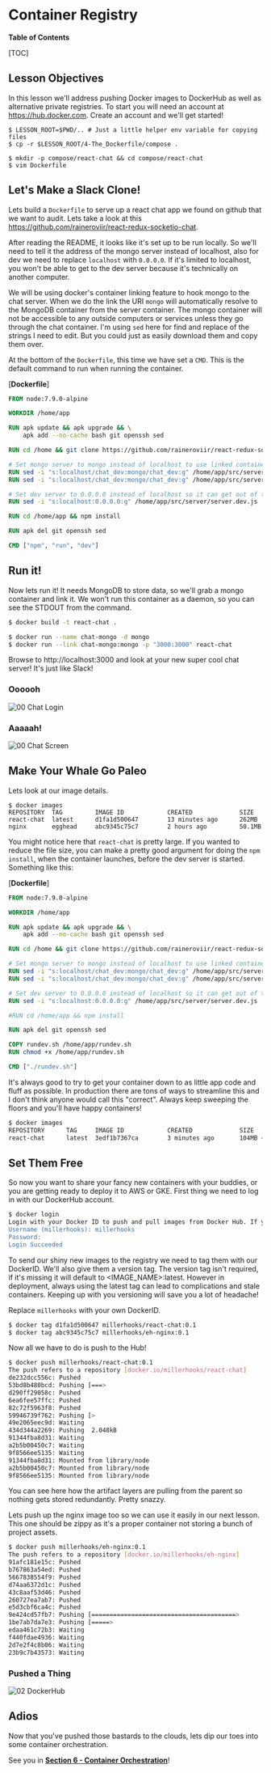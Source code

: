 __Container Registry__
======================

__Table of Contents__

[TOC]

## Lesson Objectives
In this lesson we'll address pushing Docker images to DockerHub as well as alternative private registries. To start you
will need an account at https://hub.docker.com. Create an account and we'll get started!

```
$ LESSON_ROOT=$PWD/.. # Just a little helper env variable for copying files
$ cp -r $LESSON_ROOT/4-The_Dockerfile/compose .

$ mkdir -p compose/react-chat && cd compose/react-chat
$ vim Dockerfile
```
##  Let's Make a Slack Clone!
Lets build a `Dockerfile` to serve up a react chat app we found on github that we want to audit. Lets take a look at this
https://github.com/raineroviir/react-redux-socketio-chat.

After reading the README, it looks like it's set up to be run locally. So we'll need to tell it the address of the mongo
server instead of localhost, also for dev we need to replace `localhost` with `0.0.0.0`. If it's limited to localhost,
you won't be able to get to the dev server because it's technically on another computer.

We will be using docker's container linking feature to hook mongo to the chat server. When we do the link the URI
`mongo` will automatically resolve to the MongoDB container from the server container. The mongo container will not be
accessible to any outside computers or services unless they go through the chat container. I'm using `sed` here for
find and replace of the strings I need to edit. But you could just as easily download them and copy them over.

At the bottom of the `Dockerfile`, this time we have set a `CMD`. This is the default command to run when running the
container.

[**Dockerfile**]
```Dockerfile
FROM node:7.9.0-alpine

WORKDIR /home/app

RUN apk update && apk upgrade && \
    apk add --no-cache bash git openssh sed

RUN cd /home && git clone https://github.com/raineroviir/react-redux-socketio-chat.git app

# Set mongo server to mongo instead of localhost to use linked container.
RUN sed -i "s:localhost/chat_dev:mongo/chat_dev:g" /home/app/src/server/server.dev.js
RUN sed -i "s:localhost/chat_dev:mongo/chat_dev:g" /home/app/src/server/server.prod.js

# Set dev server to 0.0.0.0 instead of localhost so it can get out of the container.
RUN sed -i "s:localhost:0.0.0.0:g" /home/app/src/server/server.dev.js

RUN cd /home/app && npm install

RUN apk del git openssh sed

CMD ["npm", "run", "dev"]
```

##  Run it!
Now lets run it! It needs MongoDB to store data, so we'll grab a mongo container and link it. We won't run this
container as a daemon, so you can see the STDOUT from the command.

```bash
$ docker build -t react-chat .

$ docker run --name chat-mongo -d mongo
$ docker run --link chat-mongo:mongo -p "3000:3000" react-chat
```
Browse to http://localhost:3000 and look at your new super cool chat server! It's just like Slack!

### Oooooh
![00 Chat Login](images/00-chat-login.png "Chat Login Homepage")

### Aaaaah!
![00 Chat Screen](images/01-chat.png "Chat Screen")

## Make Your Whale Go Paleo
Lets look at our image details.

    $ docker images
    REPOSITORY  TAG         IMAGE ID            CREATED             SIZE
    react-chat  latest      d1fa1d500647        13 minutes ago      262MB
    nginx       egghead     abc9345c75c7        2 hours ago         50.1MB

You might notice here that `react-chat` is pretty large. If you wanted to reduce the file size, you can make a pretty
good argument for doing the `npm install`, when the container launches, before the dev server is started. Something like
this:

[**Dockerfile**]
```Dockerfile
FROM node:7.9.0-alpine

WORKDIR /home/app

RUN apk update && apk upgrade && \
    apk add --no-cache bash git openssh sed

RUN cd /home && git clone https://github.com/raineroviir/react-redux-socketio-chat.git app

# Set mongo server to mongo instead of localhost to use linked container.
RUN sed -i "s:localhost/chat_dev:mongo/chat_dev:g" /home/app/src/server/server.dev.js
RUN sed -i "s:localhost/chat_dev:mongo/chat_dev:g" /home/app/src/server/server.prod.js

# Set dev server to 0.0.0.0 instead of localhost so it can get out of the container.
RUN sed -i "s:localhost:0.0.0.0:g" /home/app/src/server/server.dev.js

#RUN cd /home/app && npm install

RUN apk del git openssh sed

COPY rundev.sh /home/app/rundev.sh
RUN chmod +x /home/app/rundev.sh

CMD ["./rundev.sh"]
```

It's always good to try to get your container down to as little app code and fluff as possible. In production there are
tons of ways to streamline this and I don't think anyone would call this "correct". Always keep sweeping the floors and
you'll have happy containers!

```bash
$ docker images
REPOSITORY      TAG     IMAGE ID            CREATED             SIZE
react-chat      latest  3edf1b7367ca        3 minutes ago       104MB <-- !! Nice !!
```
## Set Them Free
So now you want to share your fancy new containers with your buddies, or you are getting ready to deploy it to AWS or
GKE. First thing we need to log in with our DockerHub account.

```bash
$ docker login
Login with your Docker ID to push and pull images from Docker Hub. If you don't have a Docker ID, head over to https://hub.docker.com to create one.
Username (millerhooks): millerhooks
Password:
Login Succeeded
```

To send our shiny new images to the registry we need to tag them with our DockerID. We'll also give them a version tag.
The version tag isn't required, if it's missing it will default to <IMAGE_NAME>:latest. However in deployment, always
using the latest tag can lead to complications and stale containers. Keeping up with you versioning will save you a lot
of headache!

Replace `millerhooks` with your own DockerID.

```bash
$ docker tag d1fa1d500647 millerhooks/react-chat:0.1
$ docker tag abc9345c75c7 millerhooks/eh-nginx:0.1
```

Now all we have to do is push to the Hub!

```bash
$ docker push millerhooks/react-chat:0.1
The push refers to a repository [docker.io/millerhooks/react-chat]
de232dcc556c: Pushed
53bd8b480bcd: Pushing [===>                                               ]  9.668MB/157.9MB
d290ff29058c: Pushed
6ea6fee57ffc: Pushed
82c72f5963f8: Pushed
59946739f762: Pushing [>                                                  ]  200.7kB/19.56MB
49e2065eec9d: Waiting
434d344a2269: Pushing  2.048kB
91344fba8d31: Waiting
a2b5b00450c7: Waiting
9f8566ee5135: Waiting
91344fba8d31: Mounted from library/node
a2b5b00450c7: Mounted from library/node
9f8566ee5135: Mounted from library/node
```

You can see here how the artifact layers are pulling from the parent so nothing gets stored redundantly. Pretty snazzy.

Lets push up the nginx image too so we can use it easily in our next lesson. This one should be zippy as it's a proper
container not storing a bunch of project assets.

```bash
$ docker push millerhooks/eh-nginx:0.1
The push refers to a repository [docker.io/millerhooks/eh-nginx]
91afc181e15c: Pushed
b767863a54ed: Pushed
5667838554f9: Pushed
d74aa6372d1c: Pushed
43c8aaf53d46: Pushed
260727ea7ab7: Pushed
e5d3cbf6ca4c: Pushed
9e424cd57fb7: Pushing [========================================>          ]  4.966MB/6.065MB
1be7ab7da7e3: Pushing [=====>                                             ]  2.941MB/28.37MB
edaa461c72b3: Waiting
f440fdae4936: Waiting
2d7e2f4c8b06: Waiting
23b9c7b43573: Waiting
```

### Pushed a Thing
![02 DockerHub](images/02-DockerHub.png "DockerHub")

## Adios
Now that you've pushed those bastards to the clouds, lets dip our toes into some container orchestration.

See you in **[Section 6 - Container Orchestration](../6-Container_Orchestration)**!